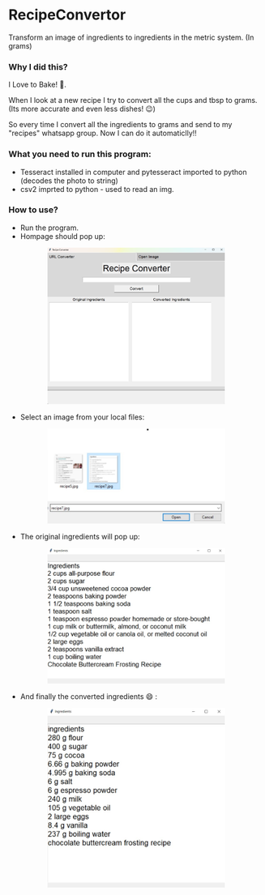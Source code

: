 # RecipeConvertor
Transform an image of ingredients to ingredients in the metric system. (In grams)


### Why I did this? 
I Love to Bake! :cake:.

When I look at a new recipe I try to convert all the cups and tbsp to grams. (Its more accurate and even less dishes! :wink:) 

So every time I convert all the ingredients to grams and send to my "recipes" whatsapp group. 
Now I can do it automaticlly!! 



### What you need to run this program:
- Tesseract installed in computer and pytesseract imported to python (decodes the photo to string)
- csv2 imprted to python - used to read an img. 


### How to use?
- Run the program.
- Hompage should pop up: 

<p align="center">
  <img src="https://raw.githubusercontent.com/yonatandiga12/RecipeConverter2/master/pictures/picturesForREADME/mainPage.jpg" width="350" title="Homepage">
</p>

- Select an image from your local files:

<p align="center">
  <img src="https://raw.githubusercontent.com/yonatandiga12/RecipeConvertor/main/pictures/picturesForREADME/select_image.jpg" width="350" title="Select image">
</p>

- The original ingredients will pop up: 

<p align="center">
  <img src="https://raw.githubusercontent.com/yonatandiga12/RecipeConvertor/main/pictures/picturesForREADME/old_ingredients.jpg" width="350" title="Original ingredients">
</p>

- And finally the converted ingredients 😄 : 

<p align="center">
  <img src="https://raw.githubusercontent.com/yonatandiga12/RecipeConvertor/main/pictures/picturesForREADME/new_ingredients.jpg" width="350" title="New ingredients">
</p>
